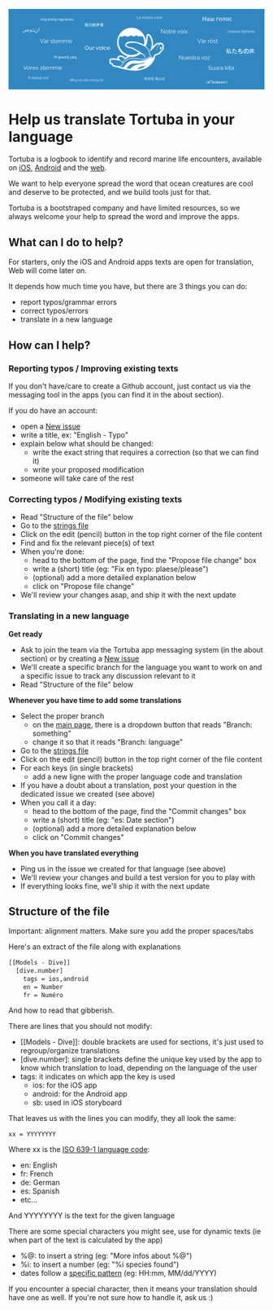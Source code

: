 ![](assets/logo.png)

# Help us translate Tortuba in your language

Tortuba is a logbook to identify and record marine life encounters, available on [iOS](https://tortuba.com/ios), [Android](https://tortuba.com/android) and the [web](https://tortuba.com/).

We want to help everyone spread the word that ocean creatures are cool and deserve to be protected, and we build tools just for that.

Tortuba is a bootstraped company and have limited resources, so we always welcome your help to spread the word and improve the apps.

## What can I do to help?

For starters, only the iOS and Android apps texts are open for translation, Web will come later on.

It depends how much time you have, but there are 3 things you can do:
* report typos/grammar errors
* correct typos/errors
* translate in a new language


## How can I help?

### Reporting typos / Improving existing texts

If you don't have/care to create a Github account, just contact us via the messaging tool in the apps (you can find it in the about section).

If you do have an account:
* open a [New issue](https://github.com/tortuba/voice/issues/new)
* write a title, ex: "English - Typo"
* explain below what should be changed:
  * write the exact string that requires a correction (so that we can find it)
  * write your proposed modification
* someone will take care of the rest

### Correcting typos / Modifying existing texts

* Read "Structure of the file" below
* Go to the [strings file](https://github.com/tortuba/voice/blob/master/strings.txt)
* Click on the edit (pencil) button in the top right corner of the file content
* Find and fix the relevant piece(s) of text
* When you're done:
  * head to the bottom of the page, find the "Propose file change" box
  * write a (short) title (eg: "Fix en typo: plaese/please")
  * (optional) add a more detailed explanation below
  * click on "Propose file change"
* We'll review your changes asap, and ship it with the next update

### Translating in a new language

**Get ready**
* Ask to join the team via the Tortuba app messaging system (in the about section) or by creating a [New issue](https://github.com/tortuba/voice/issues/new)
* We'll create a specific branch for the language you want to work on and a specific issue to track any discussion relevant to it
* Read "Structure of the file" below

**Whenever you have time to add some translations**
* Select the proper branch
  * on the [main page](https://github.com/tortuba/voice), there is a dropdown button that reads "Branch: something"
  * change it so that it reads "Branch: language"
* Go to the [strings file](https://github.com/tortuba/voice/blob/master/strings.txt)
* Click on the edit (pencil) button in the top right corner of the file content
* For each keys (in single brackets)
  * add a new ligne with the proper language code and translation
* If you have a doubt about a translation, post your question in the dedicated issue we created (see above)
* When you call it a day:
  * head to the bottom of the page, find the "Commit changes" box
  * write a (short) title (eg: "es: Date section")
  * (optional) add a more detailed explanation below
  * click on "Commit changes"

**When you have translated everything**
* Ping us in the issue we created for that language (see above)
* We'll review your changes and build a test version for you to play with
* If everything looks fine, we'll ship it with the next update

## Structure of the file

Important: alignment matters. Make sure you add the proper spaces/tabs

Here's an extract of the file along with explanations

    [[Models - Dive]]
      [dive.number]
        tags = ios,android
        en = Number
        fr = Numéro


And how to read that gibberish.

There are lines that you should not modify:
* [[Models - Dive]]: double brackets are used for sections, it's just used to regroup/organize translations
* [dive.number]: single brackets define the unique key used by the app to know which translation to load, depending on the language of the user
* tags: it indicates on which app the key is used
  * ios: for the iOS app
  * android: for the Android app
  * sb: used in iOS storyboard

That leaves us with the lines you can modify, they all look the same:

    xx = YYYYYYYY

Where xx is the [ISO 639-1 language code](https://en.wikipedia.org/wiki/List_of_ISO_639-1_codes):
  * en: English
  * fr: French
  * de: German
  * es: Spanish
  * etc…

And YYYYYYYY is the text for the given language

There are some special characters you might see, use for dynamic texts (ie when part of the text is calculated by the app)
  * %@: to insert a string (eg: "More infos about %@")
  * %i: to insert a number (eg: "%i species found")
  * dates follow a [specific pattern](http://www.unicode.org/reports/tr35/tr35-31/tr35-dates.html#Date_Format_Patterns) (eg: HH:mm, MM/dd/YYYY)

If you encounter a special character, then it means your translation should have one as well. If you're not sure how to handle it, ask us :)
